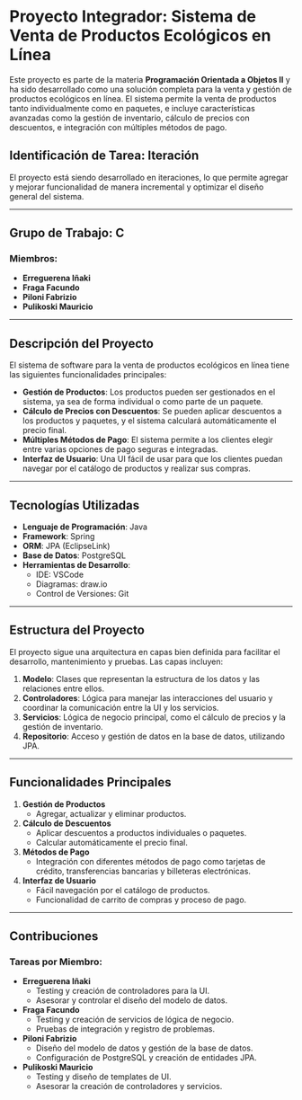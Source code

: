 # Proyecto Integrador: Sistema de Venta de Productos Ecológicos en Línea

Este proyecto es parte de la materia **Programación Orientada a Objetos II** y ha sido desarrollado como una solución completa para la venta y gestión de productos ecológicos en línea. El sistema permite la venta de productos tanto individualmente como en paquetes, e incluye características avanzadas como la gestión de inventario, cálculo de precios con descuentos, e integración con múltiples métodos de pago.

## Identificación de Tarea: Iteración

El proyecto está siendo desarrollado en iteraciones, lo que permite agregar y mejorar funcionalidad de manera incremental y optimizar el diseño general del sistema.

---

## Grupo de Trabajo: C

### Miembros:

- **Erreguerena Iñaki**
- **Fraga Facundo**
- **Piloni Fabrizio**
- **Pulikoski Mauricio**

---

## Descripción del Proyecto

El sistema de software para la venta de productos ecológicos en línea tiene las siguientes funcionalidades principales:

- **Gestión de Productos**: Los productos pueden ser gestionados en el sistema, ya sea de forma individual o como parte de un paquete.
- **Cálculo de Precios con Descuentos**: Se pueden aplicar descuentos a los productos y paquetes, y el sistema calculará automáticamente el precio final.
- **Múltiples Métodos de Pago**: El sistema permite a los clientes elegir entre varias opciones de pago seguras e integradas.
- **Interfaz de Usuario**: Una UI fácil de usar para que los clientes puedan navegar por el catálogo de productos y realizar sus compras.

---

## Tecnologías Utilizadas

- **Lenguaje de Programación**: Java
- **Framework**: Spring
- **ORM**: JPA (EclipseLink)
- **Base de Datos**: PostgreSQL
- **Herramientas de Desarrollo**:
  - IDE: VSCode
  - Diagramas: draw.io
  - Control de Versiones: Git

---

## Estructura del Proyecto

El proyecto sigue una arquitectura en capas bien definida para facilitar el desarrollo, mantenimiento y pruebas. Las capas incluyen:

1. **Modelo**: Clases que representan la estructura de los datos y las relaciones entre ellos.
2. **Controladores**: Lógica para manejar las interacciones del usuario y coordinar la comunicación entre la UI y los servicios.
3. **Servicios**: Lógica de negocio principal, como el cálculo de precios y la gestión de inventario.
4. **Repositorio**: Acceso y gestión de datos en la base de datos, utilizando JPA.

---

## Funcionalidades Principales

1. **Gestión de Productos**
   - Agregar, actualizar y eliminar productos.
2. **Cálculo de Descuentos**
   - Aplicar descuentos a productos individuales o paquetes.
   - Calcular automáticamente el precio final.
3. **Métodos de Pago**
   - Integración con diferentes métodos de pago como tarjetas de crédito, transferencias bancarias y billeteras electrónicas.
4. **Interfaz de Usuario**
   - Fácil navegación por el catálogo de productos.
   - Funcionalidad de carrito de compras y proceso de pago.

---

## Contribuciones

### Tareas por Miembro:

- **Erreguerena Iñaki**
  - Testing y creación de controladores para la UI.
  - Asesorar y controlar el diseño del modelo de datos.
- **Fraga Facundo**
  - Testing y creación de servicios de lógica de negocio.
  - Pruebas de integración y registro de problemas.
- **Piloni Fabrizio**
  - Diseño del modelo de datos y gestión de la base de datos.
  - Configuración de PostgreSQL y creación de entidades JPA.
- **Pulikoski Mauricio**
  - Testing y diseño de templates de UI.
  - Asesorar la creación de controladores y servicios.
